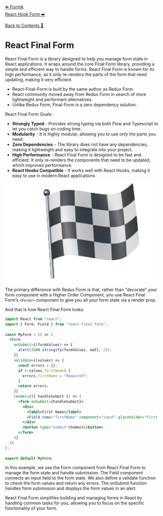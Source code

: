 [⬅️ Formik](formik.md)  
[React Hook Form ➡️](react-hook-form.md)  

[Back to Contents 📑](../../README.md#module-7)

# React Final Form

React Final Form is a library designed to help you manage form state in React applications. It wraps around the core Final Form library, providing a simple and efficient way to handle forms. React Final Form is known for its high performance, as it only re-renders the parts of the form that need updating, making it very efficient.

- React-Final-Form is built by the same author as Redux Form.
- React community moved away from Redux Form in search of more lightweight and performant alternatives.
- Unlike Redux Form, Final-Form is a zero dependency solution.

React Final Form Goals:

- **Strongly Typed** - Provides strong typing via both Flow and Typescript to let you catch bugs on coding time.
- **Modularity** - It is highly modular, allowing you to use only the parts you need.
- **Zero Dependencies** - The library does not have any dependencies, making it lightweight and easy to integrate into your project.
- **High Performance** - React Final Form is designed to be fast and efficient. It only re-renders the components that need to be updated, which improves performance.
- **React Hooks Compatible** - It works well with React Hooks, making it easy to use in modern React applications

![React Final Form](./images/react-final-form.png)

The primary difference with Redux Form is that, rather than "decorate" your form component with a Higher Order Component, you use React Final Form’s
`<Form/>` component to give you all your form state via a render prop.

And that is how React Final Form looks:

```jsx
import React from "react";
import { Form, Field } from "react-final-form";

const MyForm = () => (
  <Form
    onSubmit={(formValues) => {
      alert(JSON.stringify(formValues, null, 2));
    }}
    validate={(values) => {
      const errors = {};
      if (!values.firstName) {
        errors.firstName = "Required";
      }
      return errors;
    }}
    render={({ handleSubmit }) => (
      <form onSubmit={handleSubmit}>
        <div>
          <label>First Name</label>
          <Field name="firstName" component="input" placeholder="First Name" />
        </div>
        <button type="submit">Submit</button>
      </form>
    )}
  />
);

export default MyForm;
```

In this example, we use the Form component from React Final Form to manage the form state and handle submission. The Field component connects an input field to the form state. We also define a validate function to check the form values and return any errors. The onSubmit function handles form submission and displays the form values in an alert.

React Final Form simplifies building and managing forms in React by handling common tasks for you, allowing you to focus on the specific functionality of your form.
